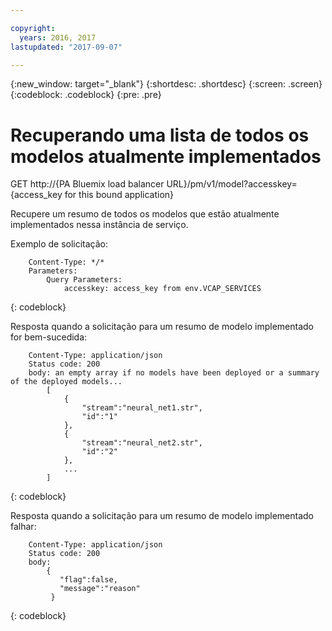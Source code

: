 ```yaml
---

copyright:
  years: 2016, 2017
lastupdated: "2017-09-07"

---
```


{:new_window: target="_blank"}
{:shortdesc: .shortdesc}
{:screen: .screen}
{:codeblock: .codeblock}
{:pre: .pre}

# Recuperando uma lista de todos os modelos atualmente implementados


GET http://{PA Bluemix load balancer
URL}/pm/v1/model?accesskey={access_key for this bound
application}

Recupere um resumo de todos os modelos que estão atualmente implementados nessa instância de serviço.

Exemplo de solicitação:

```
    Content-Type: */*
    Parameters:
        Query Parameters:
            accesskey: access_key from env.VCAP_SERVICES
```
{: codeblock}

Resposta quando a solicitação para um resumo de modelo implementado for bem-sucedida:

```
    Content-Type: application/json
    Status code: 200
    body: an empty array if no models have been deployed or a summary of the deployed models...
        [
            {
                "stream":"neural_net1.str",
                "id":"1"
            },
            {
                "stream":"neural_net2.str",
                "id":"2"
            },
            ...
        ]
```
{: codeblock}

Resposta quando a solicitação para um resumo de modelo implementado falhar:

```
    Content-Type: application/json
    Status code: 200
    body:
        {
           "flag":false, 
           "message":"reason"  
         }
```
{: codeblock}
